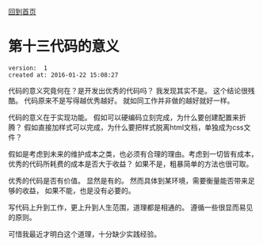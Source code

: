 [回到首页](/)

# 第十三代码的意义

    version:  1  
    created at: 2016-01-22 15:08:27   

代码的意义究竟何在？是开发出优秀的代码吗？
我发现其实不是。
这个结论很残酷。 代码原来不是写得越优秀越好。
就如同工作并非做的越好就好一样。

代码的意义在于实现功能。 假如可以硬编码立刻完成，为什么要创建配置来折腾？
假如直接加样式可以完成，为什么要把样式脱离html文档，单独成为css文件？

假如是考虑到未来的维护成本之类，也必须有合理的理由。考虑到一切皆有成本，优秀的代码所耗费的成本是否大于收益？
如果不是，粗暴简单的方法也很可取。

优秀的代码是否有价值。 显然是有的。
然而具体到某环境，需要衡量能否带来足够的收益， 如果不能，也是没有必要的。

写代码上升到工作，更上升到人生范围，道理都是相通的。 
遵循一些很显而易见的原则。  

可惜我最近才明白这个道理，十分缺少实践经验。


